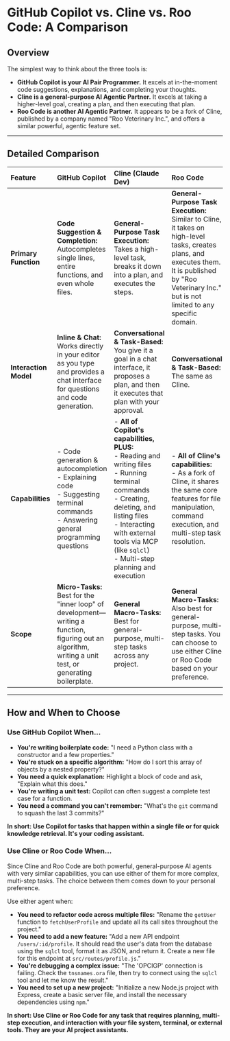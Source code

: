 # GitHub Copilot vs. Cline vs. Roo Code: A Comparison

## Overview

The simplest way to think about the three tools is:

*   **GitHub Copilot is your AI Pair Programmer.** It excels at in-the-moment code suggestions, explanations, and completing your thoughts.
*   **Cline is a general-purpose AI Agentic Partner.** It excels at taking a higher-level goal, creating a plan, and then executing that plan.
*   **Roo Code is another AI Agentic Partner.** It appears to be a fork of Cline, published by a company named "Roo Veterinary Inc.", and offers a similar powerful, agentic feature set.

---

## Detailed Comparison

| Feature               | GitHub Copilot                                                                                                | Cline (Claude Dev)                                                                                                                                                             | Roo Code                                                                                                                                                                        |
| :-------------------- | :------------------------------------------------------------------------------------------------------------ | :----------------------------------------------------------------------------------------------------------------------------------------------------------------------------- | :---------------------------------------------------------------------------------------------------------------------------------------------------------------------------------- |
| **Primary Function**  | **Code Suggestion & Completion:** Autocompletes single lines, entire functions, and even whole files.            | **General-Purpose Task Execution:** Takes a high-level task, breaks it down into a plan, and executes the steps.                                                              | **General-Purpose Task Execution:** Similar to Cline, it takes on high-level tasks, creates plans, and executes them. It is published by "Roo Veterinary Inc." but is not limited to any specific domain. |
| **Interaction Model** | **Inline & Chat:** Works directly in your editor as you type and provides a chat interface for questions and code generation. | **Conversational & Task-Based:** You give it a goal in a chat interface, it proposes a plan, and then it executes that plan with your approval.                               | **Conversational & Task-Based:** The same as Cline.                                                                                                                               |
| **Capabilities**      | - Code generation & autocompletion<br>- Explaining code<br>- Suggesting terminal commands<br>- Answering general programming questions | - **All of Copilot's capabilities, PLUS:**<br>- Reading and writing files<br>- Running terminal commands<br>- Creating, deleting, and listing files<br>- Interacting with external tools via MCP (like `sqlcl`)<br>- Multi-step planning and execution | - **All of Cline's capabilities:**<br>- As a fork of Cline, it shares the same core features for file manipulation, command execution, and multi-step task resolution.          |
| **Scope**             | **Micro-Tasks:** Best for the "inner loop" of development—writing a function, figuring out an algorithm, writing a unit test, or generating boilerplate. | **General Macro-Tasks:** Best for general-purpose, multi-step tasks across any project.                                                                                        | **General Macro-Tasks:** Also best for general-purpose, multi-step tasks. You can choose to use either Cline or Roo Code based on your preference.                            |

---

## How and When to Choose

### Use GitHub Copilot When...

*   **You're writing boilerplate code:** "I need a Python class with a constructor and a few properties."
*   **You're stuck on a specific algorithm:** "How do I sort this array of objects by a nested property?"
*   **You need a quick explanation:** Highlight a block of code and ask, "Explain what this does."
*   **You're writing a unit test:** Copilot can often suggest a complete test case for a function.
*   **You need a command you can't remember:** "What's the `git` command to squash the last 3 commits?"

**In short: Use Copilot for tasks that happen within a single file or for quick knowledge retrieval. It's your coding assistant.**

### Use Cline or Roo Code When...

Since Cline and Roo Code are both powerful, general-purpose AI agents with very similar capabilities, you can use either of them for more complex, multi-step tasks. The choice between them comes down to your personal preference.

Use either agent when:

*   **You need to refactor code across multiple files:** "Rename the `getUser` function to `fetchUserProfile` and update all its call sites throughout the project."
*   **You need to add a new feature:** "Add a new API endpoint `/users/:id/profile`. It should read the user's data from the database using the `sqlcl` tool, format it as JSON, and return it. Create a new file for this endpoint at `src/routes/profile.js`."
*   **You're debugging a complex issue:** "The 'OPCIGP' connection is failing. Check the `tnsnames.ora` file, then try to connect using the `sqlcl` tool and let me know the result."
*   **You need to set up a new project:** "Initialize a new Node.js project with Express, create a basic server file, and install the necessary dependencies using `npm`."

**In short: Use Cline or Roo Code for any task that requires planning, multi-step execution, and interaction with your file system, terminal, or external tools. They are your AI project assistants.**
